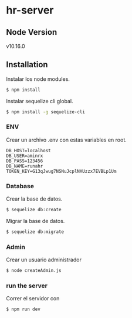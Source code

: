 # hr-server

## Node Version
v10.16.0

## Installation
Instalar los node modules.
```bash
$ npm install
```

Instalar sequelize cli global.
```bash
$ npm install -g sequelize-cli
```

### ENV
Crear un archivo .env con estas variables en root.
```
DB_HOST=localhost
DB_USER=aminrx
DB_PASS=123456
DB_NAME=runahr
TOKEN_KEY=G13qJwug7NSNuJcplNXUzzx7EVBLp1Um
```
### Database
Crear la base de datos.
```bash
$ sequelize db:create
```

Migrar la base de datos.
```bash
$ sequelize db:migrate
```
### Admin
Crear un usuario administrador
```bash
$ node createAdmin.js
```

### run the server

Correr el servidor con 
```bash
$ npm run dev
```

